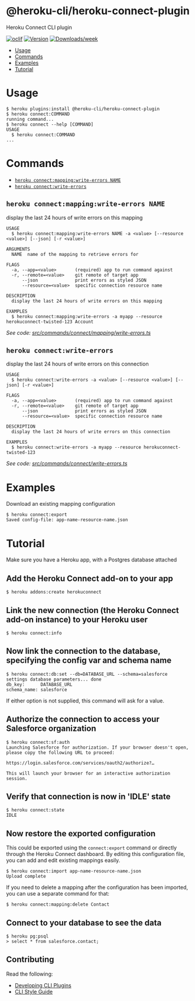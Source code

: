 @heroku-cli/heroku-connect-plugin
=================================

Heroku Connect CLI plugin


[![oclif](https://img.shields.io/badge/cli-oclif-brightgreen.svg)](https://oclif.io)
[![Version](https://img.shields.io/npm/v/@heroku-cli/heroku-connect-plugin.svg)](https://npmjs.org/package/@heroku-cli/heroku-connect-plugin)
[![Downloads/week](https://img.shields.io/npm/dw/@heroku-cli/heroku-connect-plugin.svg)](https://npmjs.org/package/@heroku-cli/heroku-connect-plugin)


<!-- toc -->
* [Usage](#usage)
* [Commands](#commands)
* [Examples](#examples)
* [Tutorial](#tutorial)
<!-- tocstop -->
# Usage
```sh-session
$ heroku plugins:install @heroku-cli/heroku-connect-plugin
$ heroku connect:COMMAND
running command...
$ heroku connect --help [COMMAND]
USAGE
  $ heroku connect:COMMAND
...
```
# Commands
<!-- commands -->
* [`heroku connect:mapping:write-errors NAME`](#heroku-connectmappingwrite-errors-name)
* [`heroku connect:write-errors`](#heroku-connectwrite-errors)

## `heroku connect:mapping:write-errors NAME`

display the last 24 hours of write errors on this mapping

```
USAGE
  $ heroku connect:mapping:write-errors NAME -a <value> [--resource <value>] [--json] [-r <value>]

ARGUMENTS
  NAME  name of the mapping to retrieve errors for

FLAGS
  -a, --app=<value>       (required) app to run command against
  -r, --remote=<value>    git remote of target app
      --json              print errors as styled JSON
      --resource=<value>  specific connection resource name

DESCRIPTION
  display the last 24 hours of write errors on this mapping

EXAMPLES
  $ heroku connect:mapping:write-errors -a myapp --resource herokuconnect-twisted-123 Account
```

_See code: [src/commands/connect/mapping/write-errors.ts](https://github.com/heroku/heroku-connect-plugin/blob/v0.11.3/src/commands/connect/mapping/write-errors.ts)_

## `heroku connect:write-errors`

display the last 24 hours of write errors on this connection

```
USAGE
  $ heroku connect:write-errors -a <value> [--resource <value>] [--json] [-r <value>]

FLAGS
  -a, --app=<value>       (required) app to run command against
  -r, --remote=<value>    git remote of target app
      --json              print errors as styled JSON
      --resource=<value>  specific connection resource name

DESCRIPTION
  display the last 24 hours of write errors on this connection

EXAMPLES
  $ heroku connect:write-errors -a myapp --resource herokuconnect-twisted-123
```

_See code: [src/commands/connect/write-errors.ts](https://github.com/heroku/heroku-connect-plugin/blob/v0.11.3/src/commands/connect/write-errors.ts)_
<!-- commandsstop -->

# Examples

Download an existing mapping configuration

```shell
$ heroku connect:export
Saved config-file: app-name-resource-name.json
```

# Tutorial

Make sure you have a Heroku app, with a Postgres database attached

## Add the Heroku Connect add-on to your app

```shell
$ heroku addons:create herokuconnect
```

## Link the new connection (the Heroku Connect add-on instance) to your Heroku user

```shell
$ heroku connect:info
```

## Now link the connection to the database, specifying the config var and schema name

```shell
$ heroku connect:db:set --db=DATABASE_URL --schema=salesforce
settings database parameters... done
db_key:      DATABASE_URL
schema_name: salesforce
```

If either option is not supplied, this command will ask for a value.

## Authorize the connection to access your Salesforce organization

```shell
$ heroku connect:sf:auth
Launching Salesforce for authorization. If your browser doesn't open, please copy the following URL to proceed:

https://login.salesforce.com/services/oauth2/authorize?…

This will launch your browser for an interactive authorization session.
```

## Verify that connection is now in 'IDLE' state

```shell
$ heroku connect:state
IDLE
```

## Now restore the exported configuration

This could be exported using the `connect:export` command or directly through the Heroku Connect dashboard. By editing this configuration file, you can add and edit existing mappings easily.

```shell
$ heroku connect:import app-name-resource-name.json
Upload complete
```

If you need to delete a mapping after the configuration has been imported, you can use a separate command for that:

```shell
$ heroku connect:mapping:delete Contact
```

## Connect to your database to see the data

```shell
$ heroku pg:psql
> select * from salesforce.contact;
```

## Contributing

Read the following:

- [Developing CLI Plugins](https://devcenter.heroku.com/articles/developing-cli-plugins)
- [CLI Style Guide](https://devcenter.heroku.com/articles/cli-style-guide)
